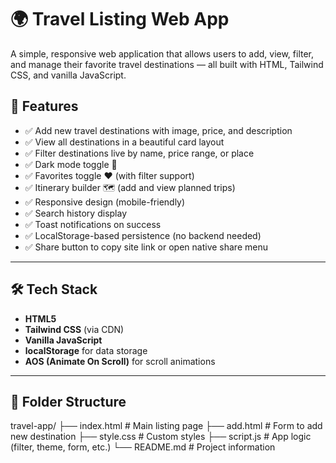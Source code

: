 # 🌍 Travel Listing Web App

A simple, responsive web application that allows users to add, view, filter, and manage their favorite travel destinations — all built with HTML, Tailwind CSS, and vanilla JavaScript.

## 🚀 Features

- ✅ Add new travel destinations with image, price, and description
- ✅ View all destinations in a beautiful card layout
- ✅ Filter destinations live by name, price range, or place
- ✅ Dark mode toggle 🌙
- ✅ Favorites toggle ❤️ (with filter support)
- ✅ Itinerary builder 🗺️ (add and view planned trips)
- ✅ Responsive design (mobile-friendly)
- ✅ Search history display
- ✅ Toast notifications on success
- ✅ LocalStorage-based persistence (no backend needed)
- ✅ Share button to copy site link or open native share menu

---

## 🛠 Tech Stack

- **HTML5**
- **Tailwind CSS** (via CDN)
- **Vanilla JavaScript**
- **localStorage** for data storage
- **AOS (Animate On Scroll)** for scroll animations

---

## 📁 Folder Structure

travel-app/
├── index.html # Main listing page
├── add.html # Form to add new destination
├── style.css # Custom styles
├── script.js # App logic (filter, theme, form, etc.)
└── README.md # Project information